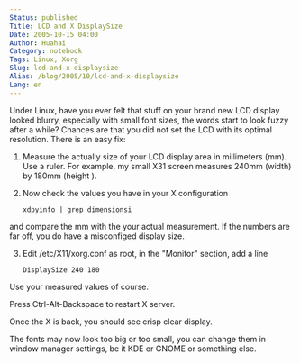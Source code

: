 ```yaml
---
Status: published
Title: LCD and X DisplaySize
Date: 2005-10-15 04:00
Author: Huahai
Category: notebook
Tags: Linux, Xorg
Slug: lcd-and-x-displaysize
Alias: /blog/2005/10/lcd-and-x-displaysize
Lang: en
---
```


Under Linux, have you ever felt that stuff on your brand new LCD display looked blurry, especially with small font sizes, the words start to look fuzzy after a while? Chances are that you did not set the LCD with its optimal resolution. There is an easy fix:  

1. Measure the actually size of your LCD display area in millimeters (mm). Use a ruler. For example, my small X31 screen measures 240mm (width) by 180mm (height ).  

2. Now check the values you have in your X configuration  

    `xdpyinfo | grep dimensionsi`

and compare the mm with the your actual measurement. If the numbers are far off, you do have a misconfiged display size.  

3. Edit /etc/X11/xorg.conf as root, in the "Monitor" section, add a line  

    `DisplaySize 240 180`

Use your measured values of course.  

Press Ctrl-Alt-Backspace to restart X server.  

Once the X is back, you should see crisp clear display.  

The fonts may now look too big or too small, you can change them in window manager settings, be it KDE or GNOME or something else.
